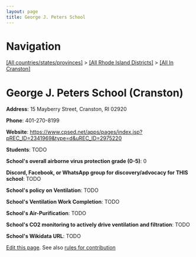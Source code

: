 ```yaml
---
layout: page
title: George J. Peters School
---
```

# Navigation

[[All countries/states/provinces]](../../..) > [[All Rhode Island Districts]](../..) > [[All In Cranston]](..)

# George J. Peters School (Cranston)

**Address**: 15 Mayberry Street, Cranston, RI 02920

**Phone**: 401-270-8199

**Website**: <https://www.cpsed.net/apps/pages/index.jsp?pREC_ID=2341969&type=d&uREC_ID=2975220>

**Students**: TODO

**School's overall airborne virus protection grade (0-5)**: 0

**Discord, Facebook, or WhatsApp group for discovery/advocacy for THIS school**: TODO

**School's policy on Ventilation**: TODO

**School's Ventilation Work Completion**: TODO

**School's Air-Purification**: TODO

**School's CO2 monitoring to actively drive ventilation and filtration**: TODO

**School's Wikidata URL**: TODO


[Edit this page](https://github.com/ventilate-schools/RI/edit/main/./Cranston/George_J._Peters_School.md). See also [rules for contribution](../../../contribution-rules/)
